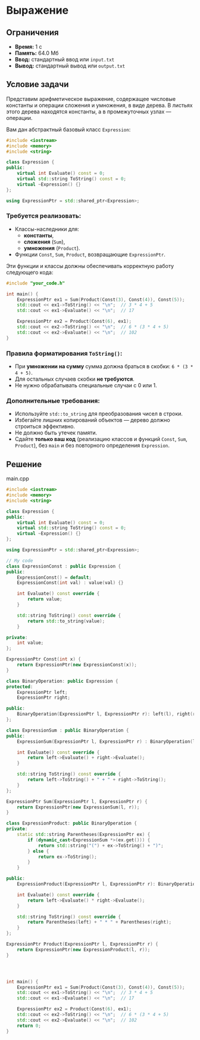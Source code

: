# Выражение

## Ограничения
- **Время:** 1 с  
- **Память:** 64.0 Мб  
- **Ввод:** стандартный ввод или `input.txt`  
- **Вывод:** стандартный вывод или `output.txt`

## Условие задачи

Представим арифметическое выражение, содержащее числовые константы и операции сложения и умножения, в виде дерева. В листьях этого дерева находятся константы, а в промежуточных узлах — операции.

Вам дан абстрактный базовый класс `Expression`:

```cpp
#include <iostream>
#include <memory>
#include <string>

class Expression {
public:
    virtual int Evaluate() const = 0;
    virtual std::string ToString() const = 0;
    virtual ~Expression() {}
};

using ExpressionPtr = std::shared_ptr<Expression>;
```

### Требуется реализовать:
- Классы-наследники для:
  - **константы**,
  - **сложения** (`Sum`),
  - **умножения** (`Product`).
- Функции `Const`, `Sum`, `Product`, возвращающие `ExpressionPtr`.

Эти функции и классы должны обеспечивать корректную работу следующего кода:

```cpp
#include "your_code.h"

int main() {
    ExpressionPtr ex1 = Sum(Product(Const(3), Const(4)), Const(5));
    std::cout << ex1->ToString() << "\n";  // 3 * 4 + 5
    std::cout << ex1->Evaluate() << "\n";  // 17

    ExpressionPtr ex2 = Product(Const(6), ex1);
    std::cout << ex2->ToString() << "\n";  // 6 * (3 * 4 + 5)
    std::cout << ex2->Evaluate() << "\n";  // 102
}
```

### Правила форматирования `ToString()`:
- При **умножении на сумму** сумма должна браться в скобки: `6 * (3 * 4 + 5)`.
- Для остальных случаев скобки **не требуются**.
- Не нужно обрабатывать специальные случаи с 0 или 1.

### Дополнительные требования:
- Используйте `std::to_string` для преобразования чисел в строки.
- Избегайте лишних копирований объектов — дерево должно строиться эффективно.
- Не должно быть утечек памяти.
- Сдайте **только ваш код** (реализацию классов и функций `Const`, `Sum`, `Product`), без `main` и без повторного определения `Expression`.
## Решение

main.cpp
```cpp
#include <iostream>
#include <memory>
#include <string>

class Expression {
public:
    virtual int Evaluate() const = 0;
    virtual std::string ToString() const = 0;
    virtual ~Expression() {}
};

using ExpressionPtr = std::shared_ptr<Expression>;

// My code 
class ExpressionConst : public Expression {
public:
    ExpressionConst() = default;
    ExpressionConst(int val) : value(val) {}

    int Evaluate() const override {
        return value;
    }

    std::string ToString() const override {
        return std::to_string(value);
    }

private:
    int value;
};

ExpressionPtr Const(int x) {
    return ExpressionPtr(new ExpressionConst(x));
}

class BinaryOperation: public Expression {
protected:
    ExpressionPtr left;
    ExpressionPtr right;

public:
    BinaryOperation(ExpressionPtr l, ExpressionPtr r): left(l), right(r) {}
};

class ExpressionSum : public BinaryOperation {
public:
    ExpressionSum(ExpressionPtr l, ExpressionPtr r) : BinaryOperation(l, r) {}

    int Evaluate() const override {
        return left->Evaluate() + right->Evaluate();
    }

    std::string ToString() const override {
        return left->ToString() + " + " + right->ToString();
    }
};

ExpressionPtr Sum(ExpressionPtr l, ExpressionPtr r) {
    return ExpressionPtr(new ExpressionSum(l, r));
}

class ExpressionProduct: public BinaryOperation {
private:
    static std::string Parentheses(ExpressionPtr ex) {
        if (dynamic_cast<ExpressionSum *>(ex.get())) {
            return std::string("(") + ex->ToString() + ")";
        } else {
            return ex->ToString();
        }
    }

public:
    ExpressionProduct(ExpressionPtr l, ExpressionPtr r): BinaryOperation(l, r) {}

    int Evaluate() const override {
        return left->Evaluate() * right->Evaluate();
    }

    std::string ToString() const override {
        return Parentheses(left) + " * " + Parentheses(right);
    }
};

ExpressionPtr Product(ExpressionPtr l, ExpressionPtr r) {
    return ExpressionPtr(new ExpressionProduct(l, r));
}




int main() {
    ExpressionPtr ex1 = Sum(Product(Const(3), Const(4)), Const(5));
    std::cout << ex1->ToString() << "\n";  // 3 * 4 + 5
    std::cout << ex1->Evaluate() << "\n";  // 17

    ExpressionPtr ex2 = Product(Const(6), ex1);
    std::cout << ex2->ToString() << "\n";  // 6 * (3 * 4 + 5)
    std::cout << ex2->Evaluate() << "\n";  // 102
    return 0;
}
```
